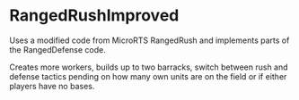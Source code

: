 # RangedRushImproved

Uses a modified code from MicroRTS RangedRush and implements parts of the RangedDefense code.

Creates more workers, builds up to two barracks, switch between rush and defense tactics pending on how many own units are on the field or if either players have no bases.
